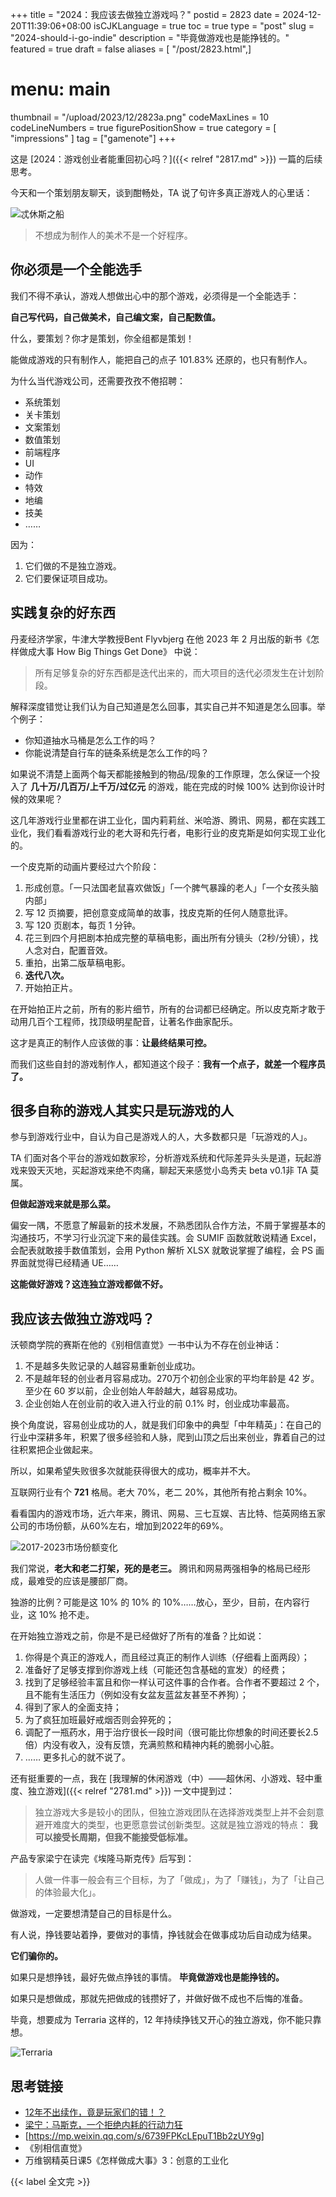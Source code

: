 +++
title = "2024：我应该去做独立游戏吗？"
postid = 2823
date = 2024-12-20T11:39:06+08:00
isCJKLanguage = true
toc = true
type = "post"
slug = "2024-should-i-go-indie"
description = "毕竟做游戏也是能挣钱的。"
featured = true
draft = false
aliases = [ "/post/2823.html",]
# menu: main
thumbnail = "/upload/2023/12/2823a.png"
codeMaxLines = 10
codeLineNumbers = true
figurePositionShow = true
category = [ "impressions" ]
tag = ["gamenote"]
+++

这是  [2024：游戏创业者能重回初心吗？]({{< relref "2817.md" >}}) 一篇的后续思考。

今天和一个策划朋友聊天，谈到酣畅处，TA 说了句许多真正游戏人的心里话： <!--more-->

![忒休斯之船](/upload/2023/12/2823a.png)

> 不想成为制作人的美术不是一个好程序。

## 你必须是一个全能选手

我们不得不承认，游戏人想做出心中的那个游戏，必须得是一个全能选手：

**自己写代码，自己做美术，自己编文案，自己配数值。**

什么，要策划？你才是策划，你全组都是策划！

能做成游戏的只有制作人，能把自己的点子 101.83% 还原的，也只有制作人。

为什么当代游戏公司，还需要孜孜不倦招聘：

- 系统策划
- 关卡策划
- 文案策划
- 数值策划
- 前端程序
- UI
- 动作
- 特效
- 地编
- 技美
- ……

因为：

1. 它们做的不是独立游戏。
2. 它们要保证项目成功。

## 实践复杂的好东西

丹麦经济学家，牛津大学教授Bent Flyvbjerg 在他 2023 年 2 月出版的新书《怎样做成大事 How Big Things Get Done》 中说：

> 所有足够复杂的好东西都是迭代出来的，而大项目的迭代必须发生在计划阶段。

解释深度错觉让我们认为自己知道是怎么回事，其实自己并不知道是怎么回事。举个例子：

- 你知道抽水马桶是怎么工作的吗？
- 你能说清楚自行车的链条系统是怎么工作的吗？

如果说不清楚上面两个每天都能接触到的物品/现象的工作原理，怎么保证一个投入了 **几十万/几百万/上千万/过亿元** 的游戏，能在完成的时候 100% 达到你设计时候的效果呢？

这几年游戏行业里都在讲工业化，国内莉莉丝、米哈游、腾讯、网易，都在实践工业化，我们看看游戏行业的老大哥和先行者，电影行业的皮克斯是如何实现工业化的。

一个皮克斯的动画片要经过六个阶段：

1. 形成创意。「一只法国老鼠喜欢做饭」「一个脾气暴躁的老人」「一个女孩头脑内部」
2. 写 12 页摘要，把创意变成简单的故事，找皮克斯的任何人随意批评。
3. 写 120 页剧本，每页 1 分钟。
4. 花三到四个月把剧本拍成完整的草稿电影，画出所有分镜头（2秒/分镜），找人念对白，配置音效。
5. 重拍，出第二版草稿电影。
6.  **迭代八次。**
7. 开始拍正片。

在开始拍正片之前，所有的影片细节，所有的台词都已经确定。所以皮克斯才敢于动用几百个工程师，找顶级明星配音，让著名作曲家配乐。

这才是真正的制作人应该做的事：**让最终结果可控。**

而我们这些自封的游戏制作人，都知道这个段子：**我有一个点子，就差一个程序员了。**

## 很多自称的游戏人其实只是玩游戏的人

参与到游戏行业中，自认为自己是游戏人的人，大多数都只是「玩游戏的人」。

TA 们面对各个平台的游戏如数家珍，分析游戏系统和代际差异头头是道，玩起游戏来毁天灭地，买起游戏来绝不肉痛，聊起天来感觉小岛秀夫 beta v0.1非 TA 莫属。

**但做起游戏来就是那么菜。**

偏安一隅，不愿意了解最新的技术发展，不熟悉团队合作方法，不屑于掌握基本的沟通技巧，不学习行业沉淀下来的最佳实践。会 SUMIF 函数就敢说精通 Excel，会配表就敢接手数值策划，会用 Python 解析 XLSX 就敢说掌握了编程，会 PS 画界面就觉得已经精通 UE……

**这能做好游戏？这连独立游戏都做不好。**

## 我应该去做独立游戏吗？

沃顿商学院的赛斯在他的《别相信直觉》一书中认为不存在创业神话：

1. 不是越多失败记录的人越容易重新创业成功。
2. 不是越年轻的创业者月容易成功。270万个初创企业家的平均年龄是 42 岁。至少在 60 岁以前，企业创始人年龄越大，越容易成功。
3. 企业创始人在创业前的收入进入行业的前 0.1% 时，创业成功率最高。

换个角度说，容易创业成功的人，就是我们印象中的典型「中年精英」：在自己的行业中深耕多年，积累了很多经验和人脉，爬到山顶之后出来创业，靠着自己的过往积累把企业做起来。

所以，如果希望失败很多次就能获得很大的成功，概率并不大。

互联网行业有个 **721** 格局。老大 70%，老二 20%，其他所有抢占剩余 10%。

看看国内的游戏市场，近六年来，腾讯、网易、三七互娱、吉比特、恺英网络五家公司的市场份额，从60%左右，增加到2022年的69%。

![2017-2023市场份额变化](/uploads/2023/12/2823c.png)

我们常说，**老大和老二打架，死的是老三。** 腾讯和网易两强相争的格局已经形成，最难受的应该是腰部厂商。

独游的比例？可能是这 10% 的 10% 的 10%……放心，至少，目前，在内容行业，这 10% 抢不走。

在开始独立游戏之前，你是不是已经做好了所有的准备？比如说：

1. 你得是个真正的游戏人，而且经过真正的制作人训练（仔细看上面两段）；
2. 准备好了足够支撑到你游戏上线（可能还包含基础的宣发）的经费；
3. 找到了足够经验丰富且和你一样认可这件事的合作者。合作者不要超过 2 个，且不能有生活压力（例如没有女盆友蓝盆友甚至不养狗）；
4. 得到了家人的全面支持；
5. 为了疯狂加班最好戒烟否则会猝死的；
6. 调配了一瓶药水，用于治疗很长一段时间（很可能比你想象的时间还要长2.5倍）内没有收入，没有反馈，充满煎熬和精神内耗的脆弱小心脏。
7. …… 更多扎心的就不说了。

还有挺重要的一点，我在 [我理解的休闲游戏（中）——超休闲、小游戏、轻中重度、独立游戏]({{< relref "2781.md" >}}) 一文中提到过：

> 独立游戏大多是较小的团队，但独立游戏团队在选择游戏类型上并不会刻意避开难度大的类型，也更愿意尝试创新类型。这就是独立游戏的特点： **我可以接受长周期，但我不能接受低标准。**
> 
产品专家梁宁在读完《埃隆马斯克传》后写到：

> 人做一件事一般会有三个目标，为了「做成」，为了「赚钱」，为了「让自己的体验最大化」。

做游戏，一定要想清楚自己的目标是什么。

有人说，挣钱要站着挣，要做对的事情，挣钱就会在做事成功后自动成为结果。

**它们骗你的。**

如果只是想挣钱，最好先做点挣钱的事情。 **毕竟做游戏也是能挣钱的。**

如果只是想做成，那就先把做成的钱攒好了，并做好做不成也不后悔的准备。

毕竟，想要成为 Terraria 这样的，12 年持续挣钱又开心的独立游戏，你不能只靠想。

![Terraria](/uploads/2023/12/2823b.png)

## 思考链接

- [12年不出续作，竟是玩家们的错！？](https://mp.weixin.qq.com/s/WAhUONfM4LCUvRXYgVsdFw)
- [梁宁：马斯克，一个拒绝内耗的行动力狂](https://mp.weixin.qq.com/s/XTAgvVCumLhFDpOev64lrQ)
- [https://mp.weixin.qq.com/s/6739FPKcLEpuT1Bb2zUY9g]
- 《别相信直觉》
- 万维钢精英日课5《怎样做成大事》3：创意的工业化

{{< label 全文完 >}}